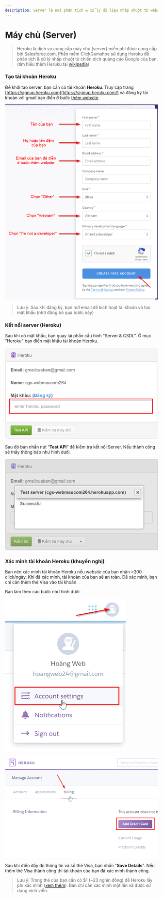 ```yaml
---
description: Server là nơi phân tích & xử lý dữ liệu nhấp chuột từ website của bạn.
---
```


# Máy chủ \(Server\)

> Heroku là dịch vụ cung cấp máy chủ \(server\) miễn phí được cung cấp bởi Salesforce.com. Phần mềm ClickGumshoe sử dụng Heroku để phân tích & xử lý nhấp chuột từ chiến dịch quảng cáo Google của bạn. \(tìm hiểu thêm Heruku tại [wikipedia](https://en.wikipedia.org/wiki/Heroku)\)

### Tạo tài khoản Heroku

Để khởi tạo server, bạn cần có tài khoản **Heroku**. Truy cập trang [https://signup.heroku.com](https://signup.heroku.com/) và đăng ký tài khoản với gmail bạn điền ở bước [thêm website](https://help.clickgumshoe.com/bat-dau-cai-dat/tao-tai-khoan#them-website).

![](../../.gitbook/assets/dk-heroku.png)

> Lưu ý: Sau khi đăng ký, bạn mở email để kích hoạt tài khoản và tạo mật khẩu \(nhớ đừng bỏ qua bước này\)

### Kết nối server \(Heroku\)

Sau khi có mật khẩu, bạn quay lại phần cấu hình “Server & CSDL”. Ở mục “Heroku” bạn điền mật khẩu tài khoản Heroku.

![](../../.gitbook/assets/herokuv-server.png)

Sau đó bạn nhấn nút “**Test API**” để kiểm tra kết nối Server. Nếu thành công sẽ thấy thông báo như hình dưới.

![](../../.gitbook/assets/test-heroku.png)

### Xác minh tài khoản Heroku \(khuyến nghị\)

Bạn nên xác minh tài khoản Heroku nếu website của bạn nhận &gt;200 click/ngày. Khi đã xác minh, tài khoản của bạn sẽ an toàn. Để xác minh, bạn chỉ cần thêm thẻ Visa vào tài khoản.

Bạn làm theo các bước như hình dưới:

![](../../.gitbook/assets/xac-nhan-heroku.png)

![](../../.gitbook/assets/xac-minh-tk.png)

Sau khi điền đầy đủ thông tin và số thẻ Visa, bạn nhấn "**Save Details**". Nếu thêm thẻ Visa thành công thì tài khoản của bạn đã xác minh thành công.

> Lưu ý: Trong thẻ của bạn cần có $1 \(~23 nghìn đồng\) để Heroku lấy phí xác minh \([xem thêm](https://devcenter.heroku.com/articles/account-verification)\). Bạn chỉ cần xác minh một lần và được sử dụng vĩnh viễn.

